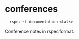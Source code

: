 conferences
===========

```ruby
  rspec -f documentation <talk>
```
Conference notes in rspec format.
